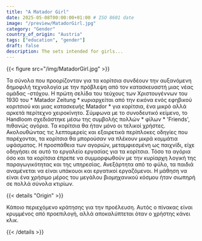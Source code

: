```yaml
---
title: "A Matador Girl"
date: 2025-05-08T00:00:00+01:00 # ISO 8601 date
image: "/preview/MatadorGirl.jpg"
category: "Gender"
country_of_origin: "Austria"
tags: ["education", "gender"]
draft: false
description: The sets intended for girls...
---
```




{{< figure src="/img/MatadorGirl.jpg" >}}

Τα σύνολα που προορίζονταν για τα κορίτσια συνδέουν την αυξανόμενη δημοφιλή τεχνολογία με την πρόβλεψη από τον κατασκευαστή μιας νέας ομάδας -στόχου. Η πρώτη σελίδα του τεύχους των Χριστουγέννων του 1930 του * Matador Zeitung * κυριαρχείται από την εικόνα ενός εφηβικού κοριτσιού και μιας κατασκευής Matador * για κορίτσια, ένα μικρό αλλά αρκετά περίτεχνο χειροκίνητο. Σύμφωνα με το συνοδευτικό κείμενο, το Handloom σχεδιάστηκε μέσω της συμβολής πολλών * φίλων * 'Friends', πιθανώς αγόρια. Τα κορίτσια θα ήταν μόνο οι τελικοί χρήστες. Ακολουθώντας τις λεπτομερείς και εξαιρετικά περίπλοκες οδηγίες που παρέχονται, τα κορίτσια θα μπορούσαν να πλέκουν μικρά κομμάτια υφάσματος. Η προσπάθεια των αγοριών, μεταμφιεσμένη ως παιχνίδι, είχε οδηγήσει σε αυτό το εργαλείο εργασίας για τα κορίτσια. Τόσο τα αγόρια όσο και τα κορίτσια έπρεπε να συμμορφωθούν με την κυρίαρχη λογική της παραγωγικότητας και της υπηρεσίας. Ανεξάρτητα από το φύλο, τα παιδιά αναμένεται να είναι υπάκουοι και εργατικοί εργαζόμενοι. Η μάθηση να είναι ένα χρήσιμο μέρος του μεγάλου βιομηχανικού κόσμου ήταν σιωπηρή σε πολλά σύνολα κτιρίων.

{{< details "Origin" >}}

Κάποιο περιεχόμενο κράτησης για την προέλευση. Αυτός ο πίνακας είναι κρυμμένος από προεπιλογή, αλλά αποκαλύπτεται όταν ο χρήστης κάνει κλικ.

{{< /details >}}

